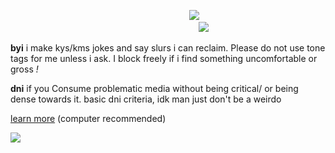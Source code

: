 ⠀⠀⠀⠀⠀⠀⠀⠀⠀⠀⠀⠀⠀⠀ ⠀⠀⠀⠀⠀  ⠀⠀⠀ ⠀⠀ ⠀⠀ ![]([https://64.media.tumblr.com/5cb4418b6977e6eb8eadcba856ce05ff/9e716febfc71707a-1a/s250x400/f59b4e39fa3ea3d84cf6d95b1766c5a5fa50f3a8.gifv](https://64.media.tumblr.com/06642ab8ee78b84abf7c403a2ce3f73b/8971dddae7744c5e-4e/s400x600/79785a82d131f2e0b8007ed8f1a411be194e1280.pnj))⠀⠀
⠀⠀⠀
⠀
⠀⠀⠀⠀⠀⠀⠀⠀⠀⠀⠀⠀⠀⠀⠀⠀⠀⠀⠀⠀⠀⠀⠀⠀⠀⠀ ⠀⠀⠀![](https://komarev.com/ghpvc/?username=knifeparty839&style=plastic-square&color=ec78b3)

__byi__ i make kys/kms jokes and say slurs i can reclaim. Please do not use tone tags for me unless i ask. I block freely if i find something uncomfortable or gross *!*

__dni__ if you Consume problematic media without being critical/ or being dense towards it. basic dni criteria, idk man just don't be a weirdo


<a href="https://yaoisoldier384.neocities.org/" rel="nofollow">learn more</a> (computer recommended)

![](https://media1.tenor.com/m/WGOqreIBAE8AAAAd/suicide-room-fentkills.gif)

